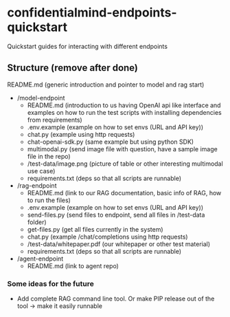 # confidentialmind-endpoints-quickstart
Quickstart guides for interacting with different endpoints


## Structure (remove after done)

README.md (generic introduction and pointer to model and rag start)

- /model-endpoint
  - README.md (introduction to us having OpenAI api like interface and examples on how to run the test scripts with installing dependencies from requirements)
  - .env.example (example on how to set envs (URL and API key))
  - chat.py (example using http requests)
  - chat-openai-sdk.py (same example but using python SDK)
  - multimodal.py (send image file with question, have a sample image file in the repo)
  - /test-data/image.png (picture of table or other interesting multimodal use case)
  - requirements.txt (deps so that all scripts are runnable)
- /rag-endpoint
  - README.md (link to our RAG documentation, basic info of RAG, how to run the files)
  - .env.example (example on how to set envs (URL and API key))
  - send-files.py (send files to endpoint, send all files in /test-data folder)
  - get-files.py (get all files currently in the system)
  - chat.py (example /chat/completions using http requests)
  - /test-data/whitepaper.pdf (our whitepaper or other test material)
  - requirements.txt (deps so that all scripts are runnable)
- /agent-endpoint
  - README.md (link to agent repo)

### Some ideas for the future
- Add complete RAG command line tool. Or make PIP release out of the tool -> make it easily runnable
